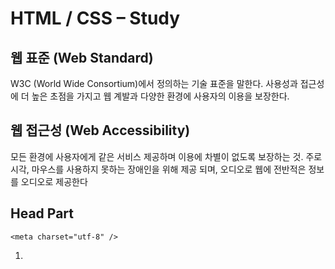 # HTML / CSS – Study

## 웹 표준 (Web Standard)
W3C (World Wide Consortium)에서 정의하는 기술 표준을 말한다. 사용성과 접근성에 더 높은 초점을 가지고 웹 계발과 다양한 환경에 사용자의 이용을 보장한다. 

## 웹 접근성 (Web Accessibility)
모든 환경에 사용자에게 같은 서비스 제공하며 이용에 차별이 없도록 보장하는 것. 주로 시각, 마우스를 사용하지 못하는 장애인을 위해 제공 되며, 오디오로 웹에 전반적은 정보를 오디오로 제공한다

## Head Part
    <meta charset="utf-8" />

1. <title> 태그 위에 선언해야 적용이 된다.
2. charset (인코딩 설정) 해당문서가 어떤 언어로 인코딩 되었는지 알려준다. 
3. utf-8은 HTML5 방식으로 표기하는 방법이다.
4. 통상 설정을 하지 않아도 작동이 되지만, 미 설정시 언어 글자가 깨져서 나오는 경우가 많다. 
	
    <pre><html lang="ko-KR"></html></pre>    

1. 웹 접근성을 지침으로 <head> 안에 페이지의 기본 언어를 선언한다. 
2. Screen Reader 프로그램이 언어를 인식하여 자동으로 음성을 변환하거나 해당 언어에 적합한 발음을 제공한다. 
3. 시각장애인을 위한 보조 속성으로 command + f5를 누르면 실행된다.
4. Ko을 사용하는 경우 영어를 기본적으로 제공 하지만, En은  한글 자동 변환을 지원하지 않는다. 
	
<pre> @import url("./normalize.css"); </pre> 
    
= CSS에서 다른 CSS 파일 연결
	
### Float 이슈를 해결하기 위한 css 모듈
<pre> .clearfix::after {
    content: "";
    clear: both; </pre>

## [selector]
* id	
	스타일을 지정할 때 한 가지만 지정해서 사용한다. ( # selector) 
	하나의 문서에 고유한 id 하나밖에 쓸 수 없다.

* class
	룹으로 묶어서 스타일을 지정할 때 사용한다. ( . selector)

	= id / class는 숫자로 시작해서는 안된다.

## [Multi selector]
1. 자식 selector: [ > ] 
~안에의 의미로 > 만 사용이 가능하며 왼쪽이 부모 혹은 더 큰 selector을 넣는다.
	Ex) div > p (div 안에 P만 선택)

2. 후손 tag: [ space ]
~안에 있는 A 모두를 선택 할 때 사용한다. 
	Ex) div p (div 안에 P모두 선택)

3. 그룹selector: [ , ] (쉼표)
다수에 selector에 공통된 스타일을 주고 싶을 경우 사용한다. 
	Ex) div, p, a (div, p, a 모두)

4. 특정 id 값: [ selector.id ]
~안에 A 특정 태그 선택. 
	Ex) p.foo (p태그 안에  id=”foo”을 가진 요소 선택)

## [Web page 설계 방식]

3단 구조: header, body(content), footer
4단 구조: header, navigation ,body(content), footer

###### 1.선형화 단계
화면 구성 나누기
###### 2.시멘틱 요소 	
그룹화 하기

##### 3.Naming
파스칼 첫 대문자
카멜 첫 소문자 두번째 대문자

a.	aside = 부가 정보
b.	article = 독립적인 , section = 콘텐츠 블록  Markup
	

 
